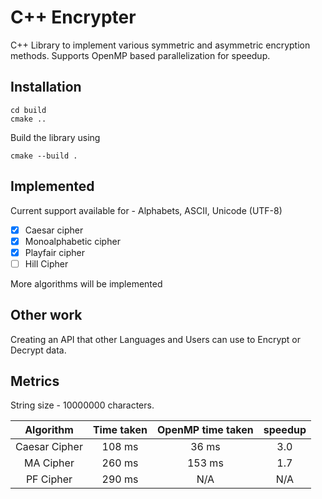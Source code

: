 # C++ Encrypter

C++ Library to implement various symmetric and asymmetric encryption methods. Supports OpenMP based parallelization for speedup.

## Installation

```
cd build
cmake ..
```

Build the library using

```
cmake --build .
```

## Implemented

Current support available for - Alphabets, ASCII, Unicode (UTF-8)

- [x] Caesar cipher
- [x] Monoalphabetic cipher
- [x] Playfair cipher
- [ ] Hill Cipher

More algorithms will be implemented

## Other work

Creating an API that other Languages and Users can use to Encrypt or Decrypt data.

## Metrics

String size - 10000000  characters.

| Algorithm     | Time taken | OpenMP time taken | speedup |
| :------------:| :---------:| :----------------:| :------:|
| Caesar Cipher | 108 ms     | 36 ms             | 3.0     |
| MA Cipher     | 260 ms     | 153 ms            | 1.7     |
| PF Cipher     | 290 ms     | N/A               | N/A     |

